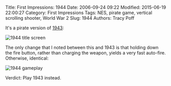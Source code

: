 Title: First Impressions: 1944
Date: 2006-09-24 09:22
Modified: 2015-06-19 22:00:27
Category: First Impressions
Tags: NES, pirate game, vertical scrolling shooter, World War 2
Slug: 1944
Authors: Tracy Poff

It's a pirate version of [1943][1]:


![1944 title screen]({filename}images/1944_01.png)

The only change that I noted between this and 1943 is that holding down the fire button, rather than charging the weapon, yields a very fast auto-fire. Otherwise, identical:

![1944 gameplay]({filename}images/1944_08.png)

Verdict: Play 1943 instead.

[1]: {filename}1943-the-battle-of-midway.md
